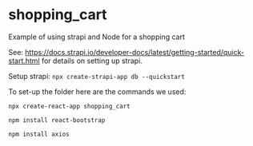 # shopping_cart
Example of using strapi and Node for a shopping cart

See: https://docs.strapi.io/developer-docs/latest/getting-started/quick-start.html for details on setting up strapi.

Setup strapi:
```npx create-strapi-app db --quickstart```

To set-up the folder here are the commands we used:

```npx create-react-app shopping_cart```

```npm install react-bootstrap```

```npm install axios```
